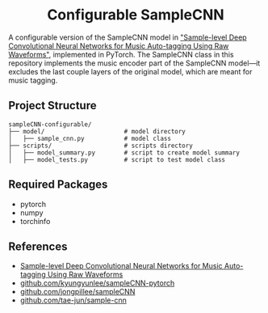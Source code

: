 

<div align="center">

# Configurable SampleCNN
</div>

A configurable version of the SampleCNN model in ["Sample-level Deep Convolutional Neural Networks for Music Auto-tagging Using Raw Waveforms"](https://arxiv.org/abs/1703.01789), implemented in PyTorch. The SampleCNN class in this repository implements the music encoder part of the SampleCNN model—it excludes the last couple layers of the original model, which are meant for music tagging.



## Project Structure

```
sampleCNN-configurable/
├── model/                      # model directory
│   ├── sample_cnn.py           # model class
├── scripts/                    # scripts directory
│   ├── model_summary.py        # script to create model summary
│   ├── model_tests.py          # script to test model class
```


## Required Packages

* pytorch
* numpy
* torchinfo


## References

* [Sample-level Deep Convolutional Neural Networks for Music Auto-tagging Using Raw Waveforms](https://arxiv.org/abs/1703.01789)
* [github.com/kyungyunlee/sampleCNN-pytorch](https://github.com/kyungyunlee/sampleCNN-pytorch)
* [github.com/jongpillee/sampleCNN](https://github.com/jongpillee/sampleCNN)
* [github.com/tae-jun/sample-cnn](https://github.com/tae-jun/sample-cnn)

